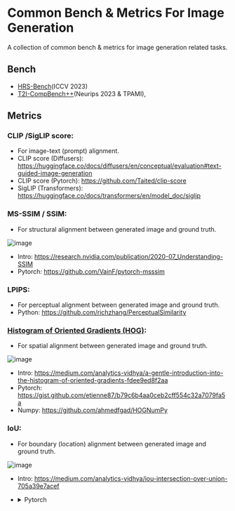 # Common Bench & Metrics For Image Generation
A collection of common bench & metrics for image generation related tasks.

## Bench
- [HRS-Bench](https://eslambakr.github.io/hrsbench.github.io/)(ICCV 2023)
- [T2I-CompBench++](https://github.com/Karine-Huang/T2I-CompBench)(Neurips 2023 & TPAMI), 
 
## Metrics

### CLIP /SigLIP score:
  - For image-text (prompt) alignment.
  - CLIP score (Diffusers): https://huggingface.co/docs/diffusers/en/conceptual/evaluation#text-guided-image-generation
  - CLIP score (Pytorch): https://github.com/Taited/clip-score
  - SigLIP (Transformers): https://huggingface.co/docs/transformers/en/model_doc/siglip

###  MS-SSIM / SSIM:
  - For structural alignment between generated image and ground truth.

![image](https://github.com/user-attachments/assets/5202565f-46ce-485b-9a3a-577d2328f40f)
  - Intro: https://research.nvidia.com/publication/2020-07_Understanding-SSIM
  - Pytorch: https://github.com/VainF/pytorch-msssim

### LPIPS:
  - For perceptual alignment between generated image and ground truth.
  - Python: https://github.com/richzhang/PerceptualSimilarity
    
### [Histogram of Oriented Gradients (HOG)](https://en.wikipedia.org/wiki/Histogram_of_oriented_gradients#:~:text=The%20histogram%20of%20oriented%20gradients,localized%20portions%20of%20an%20image.): 
  - For spatial alignment between generated image and ground truth.
    
![image](https://github.com/user-attachments/assets/3e2c04c2-0d50-4293-a203-d90e2bfa3d99)
  - Intro: https://medium.com/analytics-vidhya/a-gentle-introduction-into-the-histogram-of-oriented-gradients-fdee9ed8f2aa
  - Pytorch: https://gist.github.com/etienne87/b79c6b4aa0ceb2cff554c32a7079fa5a
  - Numpy: https://github.com/ahmedfgad/HOGNumPy

### IoU:
  - For boundary (location) alignment between generated image and ground truth.
    
![image](https://github.com/user-attachments/assets/fb4c6398-5da0-4d03-b0f5-9e2458560e06)
  - Intro: https://medium.com/analytics-vidhya/iou-intersection-over-union-705a39e7acef
  - <details><summary>Pytorch</summary>
    
        import torch

        def iou(boxes1, boxes2):
            """
            Calculate the Intersection over Union (IoU) between two sets of bounding boxes.
        
            Parameters:
            boxes1 (torch.Tensor): A two - dimensional tensor of shape (N, 4), where N is the number of bounding boxes.
            Each bounding box is in the format of (x1, y1, x2, y2), where (x1, y1) is the coordinate of the top - left corner, and (x2, y2) is the coordinate of the bottom - right corner.
            boxes2 (torch.Tensor): A two - dimensional tensor of shape (M, 4), where M is the number of bounding boxes.
            Each bounding box is in the format of (x1, y1, x2, y2), where (x1, y1) is the coordinate of the top - left corner, and (x2, y2) is the coordinate of the bottom - right corner.
            Returns:
            torch.Tensor: A two - dimensional tensor of shape (N, M), where each element represents the IoU of the i - th bounding box in boxes1 and the j - th bounding box in boxes2.
            """
        
            # Ensure the inputs are two - dimensional tensors
            assert boxes1.ndim == 2 and boxes1.shape[1] == 4, "boxes1 should be a 2D tensor of shape (N, 4)"
            assert boxes2.ndim == 2 and boxes2.shape[1] == 4, "boxes2 should be a 2D tensor of shape (M, 4)"
        
            # Calculate the coordinates of the intersection
            x_intersection = torch.max(boxes1[:, 0].unsqueeze(1), boxes2[:, 0].unsqueeze(0))
            y_intersection = torch.max(boxes1[:, 1].unsqueeze(1), boxes2[:, 1].unsqueeze(0))
            x_intersection_end = torch.min(boxes1[:, 2].unsqueeze(1), boxes2[:, 2].unsqueeze(0))
            y_intersection_end = torch.min(boxes1[:, 3].unsqueeze(1), boxes2[:, 3].unsqueeze(0))
        
            # Calculate the area of the intersection
            intersection_area = torch.clamp(x_intersection_end - x_intersection, min=0) * torch.clamp(y_intersection_end - y_intersection, min=0)
        
            # Calculate the area of the union
            box1_area = (boxes1[:, 2] - boxes1[:, 0]) * (boxes1[:, 3] - boxes1[:, 1])
            box2_area = (boxes2[:, 2] - boxes2[:, 0]) * (boxes2[:, 3] - boxes2[:, 1])
            union_area = box1_area.unsqueeze(1) + box2_area.unsqueeze(0) - intersection_area
        
            # Calculate the IoU
            iou = intersection_area / union_area
            return iou
    </details>
